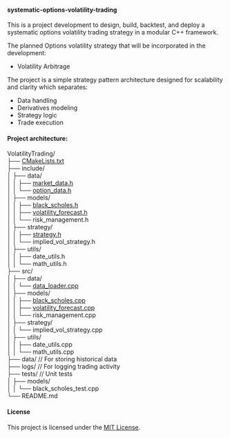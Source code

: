 #### systematic-options-volatility-trading

This is a project development to design, build, backtest, and deploy a systematic options volatility trading strategy in a modular C++ framework. 

The planned Options volatility strategy that will be incorporated in the development:

- Volatility Arbitrage

The project is a simple strategy pattern architecture designed for scalability and clarity which separates:

- Data handling
- Derivatives modeling
- Strategy logic
- Trade execution

#### Project architecture:

VolatilityTrading/\
├── [CMakeLists.txt](https://github.com/manuelmusngi/systematic-options-volatility-trading/blob/main/CMakeLists.txt)\
├── include/\
│   ├── data/\
│   │   ├── [market_data.h](https://github.com/manuelmusngi/systematic-options-volatility-trading/blob/main/include/data/market_data.h)\
│   │   └── [option_data.h](https://github.com/manuelmusngi/systematic-options-volatility-trading/blob/main/include/data/option_data.h)\
│   ├── models/\
│   │   ├── [black_scholes.h](https://github.com/manuelmusngi/systematic-options-volatility-trading/blob/main/include/models/black_scholes.h)\
│   │   ├── [volatility_forecast.h](https://github.com/manuelmusngi/systematic-options-volatility-trading/blob/main/include/models/volatility_forecast.h)\
│   │   └── risk_management.h\
│   ├── strategy/\
│   │   ├── [strategy.h](https://github.com/manuelmusngi/systematic-options-volatility-trading/blob/main/include/strategy/strategy.h)\
│   │   └── implied_vol_strategy.h\
│   ├── utils/\
│   │   ├── date_utils.h\
│   │   └── math_utils.h\
├── src/\
│   ├── data/\
│   │   └── [data_loader.cpp](https://github.com/manuelmusngi/systematic-options-volatility-trading/blob/main/src/data/data_loader.cpp)\
│   ├── models/\
│   │   ├── [black_scholes.cpp](https://github.com/manuelmusngi/systematic-options-volatility-trading/blob/main/src/models/black_scholes.cpp)\
│   │   ├── [volatility_forecast.cpp](https://github.com/manuelmusngi/systematic-options-volatility-trading/blob/main/src/models/volatility_forecast.cpp)\
│   │   └── risk_management.cpp\
│   ├── strategy/\
│   │   └── implied_vol_strategy.cpp\
│   ├── utils/\
│   │   ├── date_utils.cpp\
│   │   └── math_utils.cpp\
├── data/          // For storing historical data\
├── logs/          // For logging trading activity\
├── tests/         // Unit tests\
│   ├── models/\
│   │   └── black_scholes_test.cpp\
└── README.md
 

#### License
This project is licensed under the [MIT License](https://github.com/manuelmusngi/regime_switching_models/edit/main/LICENSE).
